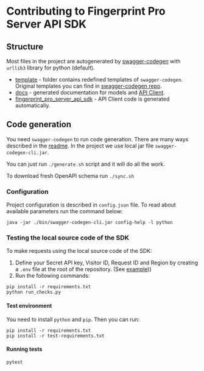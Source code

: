 # Contributing to Fingerprint Pro Server API SDK

## Structure

Most files in the project are autogenerated by [swagger-codegen](https://swagger.io/tools/swagger-codegen/) with `urllib3` library for python (default).

- [template](./template) - folder contains redefined templates of `swagger-codegen`. Original templates you can find in [swagger-codegen repo](https://github.com/swagger-api/swagger-codegen/tree/751e59df060b1c3ecf54921e104f2086dfa9f820/modules/swagger-codegen/src/main/resources/python).
- [docs](./docs) - generated documentation for models and [API Client](./docs/FingerprintApi.md).
- [fingerprint_pro_server_api_sdk](./fingerprint_pro_server_api_sdk) - API Client code is generated automatically.

## Code generation

You need `swagger-codegen` to run code generation. There are many ways described in the [readme](https://github.com/swagger-api/swagger-codegen).
In the project we use local jar file `swagger-codegen-cli.jar`.

You can just run `./generate.sh` script and it will do all the work.

To download fresh OpenAPI schema run `./sync.sh`

### Configuration

Project configuration is described in `config.json` file. To read about available parameters run the command below:

```shell
java -jar ./bin/swagger-codegen-cli.jar config-help -l python
```

### Testing the local source code of the SDK

To make requests using the local source code of the SDK:

1. Define your Secret API key, Visitor ID, Request ID and Region by creating a `.env` file at the root of the repository. (See [example](./.env.example)))
2. Run the following commands:

```shell
pip install -r requirements.txt
python run_checks.py
```

#### Test environment

You need to install `python` and `pip`.
Then you can run:

```shell
pip install -r requirements.txt
pip install -r test-requirements.txt
```

#### Running tests

```shell
pytest
```
